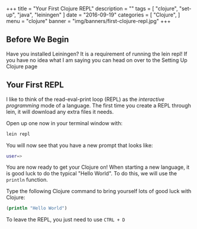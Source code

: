 +++
title = "Your First Clojure REPL"
description = ""
tags = [
    "clojure",
    "set-up",
	"java",
	"leiningen"
]
date = "2016-09-19"
categories = [
    "Clojure",
]
menu = "clojure"
banner = "img/banners/first-clojure-repl.jpg"
+++

## Before We Begin

Have you installed Leiningen? It is a requirement of running the lein repl! If you have no idea what I am saying you can head on over to the Setting Up Clojure page

## Your First REPL

I like to think of the read-eval-print loop (REPL) as the *interactive programming* mode of a language. The first time you create a REPL through lein, it will download any extra files it needs. 

Open up one now in your terminal window with:
 
```bash
lein repl
```
You will now see that you have a new prompt that looks like:

```bash
user=>
```

You are now ready to get your Clojure on! When starting a new language, it is good luck to do the typical "Hello World". To do this, we will use the `println` function. 

Type the following Clojure command to bring yourself lots of good luck with Clojure:

```clojure
(println "Hello World")
```

To leave the REPL, you just need to use `CTRL + D`
